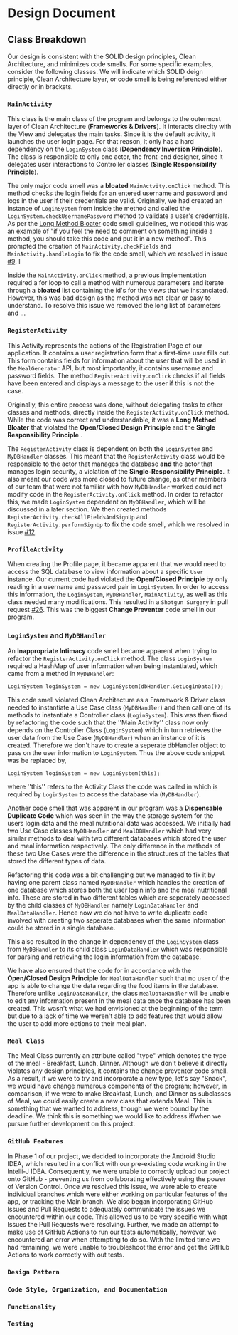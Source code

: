 # Design Document

## Class Breakdown

Our design is consistent with the SOLID design principles, Clean Architecture, and minimizes code smells. For some specific examples, consider the following classes. We will indicate which SOLID deign principle, Clean Architecture layer, or code smell is being referenced either directly or in brackets.

### ``MainActivity``

This class is the main class of the program and belongs to the outermost layer of Clean Architecture (**Frameworks & Drivers**). It interacts direclty with the View and delegates the main tasks. Since it is the default activity, it launches the user login page. For that reason, it only has a hard dependency on the ``LoginSystem`` class (**Dependency Inversion Principle**). The class is responsible to only one actor, the front-end designer, since it delegates user interactions to Controller classes (**Single Responsibility Principle**). 

The only major code smell was a **bloated** ``MainActvity.onClick`` method. This method checks the login fields for an entered username and password and logs in the user if their credentials are valid. Originally, we had created an instance of  ``LoginSystem`` from inside the method and called the ``LoginSystem.checkUsernamePassword`` method to validate a user's credentials. As per the [Long Method Bloater](https://refactoring.guru/smells/long-method) code smell guidelines, we noticed this was an example of "if you feel the need to comment on something inside a method, you should take this code and put it in a new method". This prompted the creation of ``MainActivity.checkFields`` and ``MainActivity.handleLogin`` to fix the code smell, which we resolved in issue [#9](https://github.com/CSC207-UofT/course-project-group-048/issues/9). I

Inside the ``MainActivity.onClick`` method, a previous implementation required a for loop to call a method with numerous parameters and iterate through a **bloated** list containing the id's for the views that we instanciated. However, this was bad design as the method was not clear or easy to understand. To resolve this issue we removed the long list of parameters and ...

### ``RegisterActivity``

This Activity represents the actions of the Registration Page of our application. It contains a user registration form that a first-time user fills out. This form contains fields for information about the user that will be used in the ``MealGenerator`` API, but most importantly, it contains username and password fields. The method ``RegisterActivity.onClick`` checks if all fields have been entered and displays a message to the user if this is not the case. 

Originally, this entire process was done, without delegating tasks to other classes and methods, directly inside the ``RegisterActivity.onClick`` method. While the code was correct and understandable, it was a **Long Method Bloater** that violated the **Open/Closed Design Principle** and the **Single Responsibility Principle** .

The ``RegisterActivity`` class is dependent on both the ``LoginSystem`` and ``MyDBHandler`` classes. This meant that the ``RegisterActivity`` class would be responsible to the actor that manages the database **and** the actor that manages login security, a violation of the **Single-Responsibility Principle**. It also meant our code was more closed to future change, as other members of our team that were not familiar with how ``MyDBHandler`` worked could not modify code in the ``RegisterActivity.onClick`` method. In order to refactor this, we made ``LoginSystem`` dependent on ``MyDBHandler``, which will be discussed in a later section. We then created methods  ``RegisterActivity.checkAllFieldsAndSignUp`` and ``RegisterActivity.performSignUp`` to fix the code smell, which we resolved in issue [#12](https://github.com/CSC207-UofT/course-project-group-048/issues/12).

### ``ProfileActivity``

When creating the Profile page, it became apparent that we would need to access the SQL database to view information about a specific ``User`` instance. Our current code had violated the **Open/Closed Principle** by only reading in a username and password pair in ``LoginSystem``. In order to access this information, the ``LoginSystem``, ``MyDBHandler``, ``MainActivity``, as well as this class needed many modifications. This resulted in a ``Shotgun Surgery`` in pull request [#26](https://github.com/CSC207-UofT/course-project-group-048/pull/26). This was the biggest **Change Preventer** code smell in our program.

### ``LoginSystem`` and ``MyDBHandler``

An **Inappropriate Intimacy** code smell became apparent when trying to refactor the ``RegisterActivity.onClick`` method. The class ``LoginSystem`` required a HashMap of user information when being instantiated, which came from a method in ``MyDBHandler``:

``LoginSystem loginSystem = new LoginSystem(dbHandler.GetLoginData());``

This code smell violated Clean Architecture as a Framework & Driver class needed to instantiate a Use Case class (``MyDBHandler``) and then call one of its methods to instantiate a Controller class (``LoginSystem``). This was then fixed by refactoring the code such that the ''Main Activity'' class now only depends on the Controller Class (``LoginSystem``) which in turn retrieves the user data from the Use Case (``MyDBHandler``) when an instance of it is created. Therefore we don't have to create a seperate dbHandler object to pass on the user information to ``LoginSystem``. Thus the above code snippet was be replaced by,

``LoginSystem loginSystem = new LoginSystem(this);``

where ''this'' refers to the Activity Class the code was called in which is required by ``LoginSystem`` to access the database via (``MyDBHandler``). 

Another code smell that was apparent in our program was a **Dispensable Duplicate Code** which was seen in the way the storage system for the users login data and the meal nutritional data was accessed. We initially had two Use Case classes ``MyDBHandler`` and ``MealDBHandler`` which had very similar methods to deal with two different databases which stored the user and meal information respectively. The only difference in the methods of these two Use Cases were the difference in the structures of the tables that stored the different types of data.

Refactoring this code was a bit challenging but we managed to fix it by having one parent class named ``MyDBHandler`` which handles the creation of one database which stores both the user login info and the meal nutritional info. These are stored in two different tables which are seperately accessed by the child classes of ``MyDBHandler`` namely ``LoginDataHandler`` and ``MealDataHandler``. Hence now we do not have to write duplicate code involved with creating two seperate databases when the same information could be stored in a single database.

This also resulted in the change in dependency of the ``LoginSystem`` class from ``MyDBHandler`` to its child class ``LoginDataHandler`` which was responsible for parsing and retrieving the login information from the database.

We have also ensured that the code for in accordance with the **Open/Closed Design Principle** for ``MealDataHandler`` such that no user of the app is able to change the data regarding the food items in the database. Therefore unlike ``LoginDataHandler``, the class ``MealDataHandler`` will be unable to edit any information present in the meal data once the database has been created. This wasn't what we had envisioned at the beginning of the term but due to a lack of time we weren't able to add features that would allow the user to add more options to their meal plan.

### ``Meal Class``

The Meal Class currently an attribute called "type" which denotes the type of the meal - Breakfast, Lunch, Dinner. Although we don't believe it directly violates any design principles, it contains the change preventer code smell. As a result, if we were to try and incorporate a new type, let's say "Snack", we would have change numerous components of the program; however, in comparison, if we were to make Breakfast, Lunch, and Dinner as subclasses of Meal, we could easily create a new class that extends Meal. This is something that we wanted to address, though we were bound by the deadline. We think this is something we would like to address if/when we pursue further development on this project. 

### ``GitHub Features``
In Phase 1 of our project, we decided to incorporate the Android Studio IDEA, which resulted in a conflict with our pre-existing code working in the Intelli-J IDEA. Consequently, we were unable to correctly upload our project onto GitHub - preventing us from collaborating effectively using the power of Version Control. Once we resolved this issue, we were able to create individual branches which were either working on particular features of the app, or tracking the Main branch. We also began incorporating GitHub Issues and Pull Requests to adequately communicate the issues we encountered within our code. This allowed us to be very specific with what Issues the Pull Requests were resolving. Further, we made an attempt to make use of GitHub Actions to run our tests automatically, however, we encountered an error when attempting to do so. With the limited time we had remaining, we were unable to troubleshoot the error and get the GitHub Actions to work correctly with out tests.

### ``Design Pattern``

### ``Code Style, Organization, and Documentation``

### ``Functionality``

### ``Testing``






